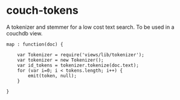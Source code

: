 couch-tokens
============

A tokenizer and stemmer for a low cost text search. To be used in a couchdb view.




    map : function(doc) {

        var Tokenizer = require('views/lib/tokenizer');
        var tokenizer = new Tokenizer();
        var id_tokens = tokenizer.tokenize(doc.text);
        for (var i=0; i < tokens.length; i++) {
            emit(token, null);
        }

    }


